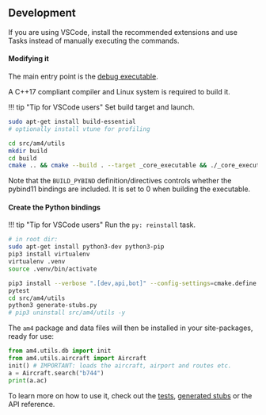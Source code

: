 ## Development
If you are using VSCode, install the recommended extensions and use Tasks instead of manually executing the commands.

#### Modifying it
The main entry point is the [debug executable](https://github.com/cathaypacific8747/am4/tree/master/src/am4/utils/cpp/main.cpp).

A C++17 compliant compiler and Linux system is required to build it.

!!! tip "Tip for VSCode users"
    Set build target and launch.

```sh
sudo apt-get install build-essential
# optionally install vtune for profiling

cd src/am4/utils
mkdir build
cd build
cmake .. && cmake --build . --target _core_executable && ./_core_executable
```
Note that the `BUILD_PYBIND` definition/directives controls whether the pybind11 bindings are included. It is set to 0 when building the executable.

#### Create the Python bindings
!!! tip "Tip for VSCode users"
    Run the `py: reinstall` task.

```sh
# in root dir:
sudo apt-get install python3-dev python3-pip
pip3 install virtualenv
virtualenv .venv
source .venv/bin/activate

pip3 install --verbose ".[dev,api,bot]" --config-settings=cmake.define.COPY_DATA=1
pytest
cd src/am4/utils
python3 generate-stubs.py
# pip3 uninstall src/am4/utils -y
```

The `am4` package and data files will then be installed in your site-packages, ready for use:
```py
from am4.utils.db import init
from am4.utils.aircraft import Aircraft
init() # IMPORTANT: loads the aircraft, airport and routes etc.
a = Aircraft.search("b744")
print(a.ac)
```
To learn more on how to use it, check out the [tests](https://github.com/cathaypacific8747/am4/tree/master/src/am4/utils/tests/), [generated stubs](https://github.com/cathaypacific8747/am4/tree/master/src/am4/utils/stubs/utils/) or the API reference.